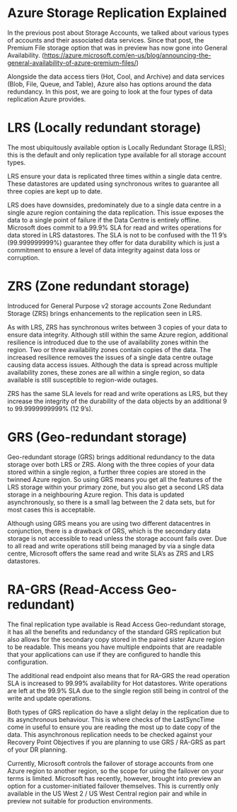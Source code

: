 # Azure Storage Replication Explained

In the previous post about Storage Accounts, we talked about various types of accounts and their associated data services. Since that post, the Premium File storage option that was in preview has now gone into General Availability. (https://azure.microsoft.com/en-us/blog/announcing-the-general-availability-of-azure-premium-files/)

Alongside the data access tiers (Hot, Cool, and Archive) and data services (Blob, File, Queue, and Table), Azure also has options around the data redundancy. In this post, we are going to look at the four types of data replication Azure provides. 

# LRS (Locally redundant storage)
The most ubiquitously available option is Locally Redundant Storage (LRS); this is the default and only replication type available for all storage account types. 

LRS ensure your data is replicated three times within a single data centre. These datastores are updated using synchronous writes to guarantee all three copies are kept up to date. 

LRS does have downsides, predominately due to a single data centre in a single azure region containing the data replication. This issue exposes the data to a single point of failure if the Data Centre is entirely offline. Microsoft does commit to a 99.9% SLA for read and writes operations for data stored in LRS datastores. The SLA is not to be confused with the 11 9’s (99.999999999%) guarantee they offer for data durability which is just a commitment to ensure a level of data integrity against data loss or corruption. 

# ZRS (Zone redundant storage)
Introduced for General Purpose v2 storage accounts Zone Redundant Storage (ZRS) brings enhancements to the replication seen in LRS. 

As with LRS, ZRS has synchronous writes between 3 copies of your data to ensure data integrity. Although still within the same Azure region, additional resilience is introduced due to the use of availability zones within the region. Two or three availability zones contain copies of the data. The increased resilience removes the issues of a single data centre outage causing data access issues. Although the data is spread across multiple availability zones, these zones are all within a single region, so data available is still susceptible to region-wide outages. 

ZRS has the same SLA levels for read and write operations as LRS, but they increase the integrity of the durability of the data objects by an additional 9 to 99.9999999999% (12 9’s).

# GRS (Geo-redundant storage)
Geo-redundant storage (GRS) brings additional redundancy to the data storage over both LRS or ZRS. Along with the three copies of your data stored within a single region, a further three copies are stored in the twinned Azure region. So using GRS means you get all the features of the LRS storage within your primary zone, but you also get a second LRS data storage in a neighbouring Azure region. This data is updated asynchronously, so there is a small lag between the 2 data sets, but for most cases this is acceptable.

Although using GRS means you are using two different datacentres in conjunction, there is a drawback of GRS, which is the secondary data storage is not accessible to read unless the storage account fails over. Due to all read and write operations still being managed by via a single data centre, Microsoft offers the same read and write SLA’s as ZRS and LRS datastores. 

# RA-GRS (Read-Access Geo-redundant)
The final replication type available is Read Access Geo-redundant storage, it has all the benefits and redundancy of the standard GRS replication but also allows for the secondary copy stored in the paired sister Azure region to be readable. This means you have multiple endpoints that are readable that your applications can use if they are configured to handle this configuration. 

The additional read endpoint also means that for RA-GRS the read operation SLA is increased to 99.99% availability for Hot datastores. Write operations are left at the 99.9% SLA due to the single region still being in control of the write and update operations. 

Both types of GRS replication do have a slight delay in the replication due to its asynchronous behaviour. This is where checks of the LastSyncTime come in useful to ensure you are reading the most up to date copy of the data. This asynchronous replication needs to be checked against your Recovery Point Objectives if you are planning to use GRS / RA-GRS as part of your DR planning. 

Currently, Microsoft controls the failover of storage accounts from one Azure region to another region, so the scope for using the failover on your terms is limited. Microsoft has recently, however, brought into preview an option for a customer-initiated failover themselves. This is currently only available in the US West 2 / US West Central region pair and while in preview not suitable for production environments. 